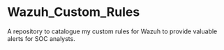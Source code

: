 # Wazuh_Custom_Rules
A repository to catalogue my custom rules for Wazuh to provide valuable alerts for SOC analysts.
